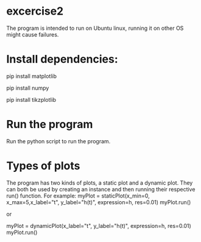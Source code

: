 # excercise2

The program is intended to run on Ubuntu linux, running it on other OS might cause failures.

# Install dependencies:

pip install matplotlib

pip install numpy

pip install tikzplotlib

# Run the program

Run the python script to run the program.

# Types of plots

The program has two kinds of plots, a static plot and a dynamic plot. They can both be used by creating an instance and then running their respective run() function.
For example:
myPlot = staticPlot(x_min=0, x_max=5,x_label="t", y_label="h(t)", expression=h, res=0.01)
myPlot.run()

or

myPlot = dynamicPlot(x_label="t", y_label="h(t)", expression=h, res=0.01)
myPlot.run()
